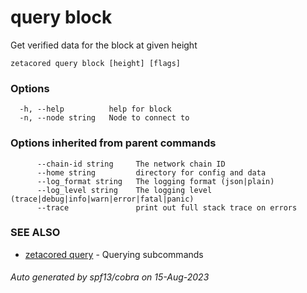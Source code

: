 # query block

Get verified data for the block at given height

```
zetacored query block [height] [flags]
```

### Options

```
  -h, --help          help for block
  -n, --node string   Node to connect to 
```

### Options inherited from parent commands

```
      --chain-id string     The network chain ID
      --home string         directory for config and data 
      --log_format string   The logging format (json|plain) 
      --log_level string    The logging level (trace|debug|info|warn|error|fatal|panic) 
      --trace               print out full stack trace on errors
```

### SEE ALSO

* [zetacored query](zetacored_query.md)	 - Querying subcommands

###### Auto generated by spf13/cobra on 15-Aug-2023
